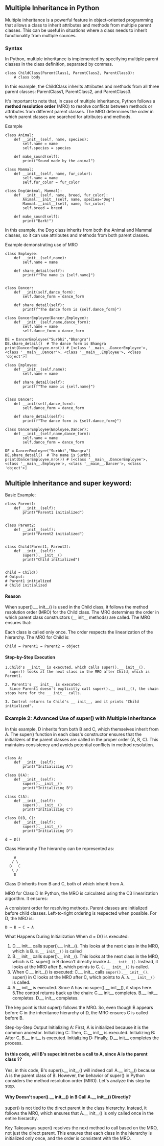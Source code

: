 ## Multiple Inheritance in Python
Multiple inheritance is a powerful feature in object-oriented programming that allows a class to inherit attributes and methods from multiple parent classes. This can be useful in situations where a class needs to inherit functionality from multiple sources.

### Syntax
In Python, multiple inheritance is implemented by specifying multiple parent classes in the class definition, separated by commas.
```
class ChildClass(ParentClass1, ParentClass2, ParentClass3):
    # class body
```

In this example, the ChildClass inherits attributes and methods from all three parent classes: ParentClass1, ParentClass2, and ParentClass3.

It's important to note that, in case of multiple inheritance, Python follows a __method resolution order__ (MRO) to resolve conflicts between methods or attributes from different parent classes. The MRO determines the order in which parent classes are searched for attributes and methods.

Example
```
class Animal:
    def __init__(self, name, species):
        self.name = name
        self.species = species
        
    def make_sound(self):
        print("Sound made by the animal")
        
class Mammal:
    def __init__(self, name, fur_color):
        self.name = name
        self.fur_color = fur_color
        
class Dog(Animal, Mammal):
    def __init__(self, name, breed, fur_color):
        Animal.__init__(self, name, species="Dog")
        Mammal.__init__(self, name, fur_color)
        self.breed = breed
        
    def make_sound(self):
        print("Bark!")
```
In this example, the Dog class inherits from both the Animal and Mammal classes, so it can use attributes and methods from both parent classes.

Example demonstrating use of MRO
```
class Employee:
    def __init__(self,name):
        self.name = name
    
    def share_detail(self):
        print(f"The name is {self.name}")
        

class Dancer:
    def __init(self,dance_form):
        self.dance_form = dance_form
    
    def share_detail(self):
        print(f"The dance form is {self.dance_form}")
        
class DancerEmployee(Dancer,Employee):
    def __init__(self,name,dance_form):
        self.name = name
        self.dance_form = dance_form

DE = DancerEmployee("Surbhi","Bhangra")
DE.share_detail()  # The dance form is Bhangra
print(DancerEmployee.mro()) # [<class '__main__.DancerEmployee'>, <class '__main__.Dancer'>, <class '__main__.Employee'>, <class 'object'>]
```

```
class Employee:
    def __init__(self,name):
        self.name = name
    
    def share_detail(self):
        print(f"The name is {self.name}")
        

class Dancer:
    def __init(self,dance_form):
        self.dance_form = dance_form
    
    def share_detail(self):
        print(f"The dance form is {self.dance_form}")
        
class DancerEmployee(Employee,Dancer):
    def __init__(self,name,dance_form):
        self.name = name
        self.dance_form = dance_form

DE = DancerEmployee("Surbhi","Bhangra")
DE.share_detail()  # The name is Surbhi
print(DancerEmployee.mro()) # [<class '__main__.DancerEmployee'>, <class '__main__.Employee'>, <class '__main__.Dancer'>, <class 'object'>]

```
## Multiple Inheritance and super keyword:

Basic Example:
```
class Parent1:
    def __init__(self):
        print("Parent1 initialized")


class Parent2:
    def __init__(self):
        print("Parent2 initialized")


class Child(Parent1, Parent2):
    def __init__(self):
        super().__init__()
        print("Child initialized")


child = Child()
# Output:
# Parent1 initialized
# Child initialized
```
#### Reason
When super().__ init__() is used in the Child class, it follows the method resolution order (MRO) for the Child class. The MRO determines the order in which parent class constructors (__ init__ methods) are called. The MRO ensures that:

Each class is called only once.
The order respects the linearization of the hierarchy.
The MRO for Child is:
```
Child → Parent1 → Parent2 → object
```
 #### Step-by-Step Execution
 
    1.Child's __init__ is executed, which calls super().__ init__(). 
      super() looks at the next class in the MRO after Child, which is Parent1. 
      
    2. Parent1's __ init__ is executed. 
      Since Parent1 doesn't explicitly call super().__ init__(), the chain stops here for the __ init__ calls.
      
    3. Control returns to Child's __ init__, and it prints "Child initialized". 

### Example 2: Advanced Use of super() with Multiple Inheritance

In this example, D inherits from both B and C, which themselves inherit from A. The super() function in each class's constructor ensures that the initializers of the parent classes are called in the proper order (A, B, C). This maintains consistency and avoids potential conflicts in method resolution.
```

class A:
    def __init__(self):
        print("Initializing A")

class B(A):
    def __init__(self):
        super().__init__()
        print("Initializing B")

class C(A):
    def __init__(self):
        super().__init__()
        print("Initializing C")

class D(B, C):
    def __init__(self):
        super().__init__()
        print("Initializing D")

d = D()
```
Class Hierarchy
The hierarchy can be represented as:
```
    A
   / \
  B   C
   \ /
    D
```
Class D inherits from B and C, both of which inherit from A.

MRO for Class D
In Python, the MRO is calculated using the C3 linearization algorithm. It ensures:

A consistent order for resolving methods.
Parent classes are initialized before child classes.
Left-to-right ordering is respected when possible.
For D, the MRO is:
```
D → B → C → A
```
What Happens During Initialization
When d = D() is executed:

 1. D.__ init__ calls super().__ init__().
    This looks at the next class in the MRO, which is B.
    ```B.__ init__()``` is called
 2. B.__ init__ calls super().__ init__().
    This looks at the next class in the MRO, which is C.
    super() in B doesn't directly invoke ```A.__ init__()```. Instead, it looks at the MRO after B, which points to C.
    ```C.__ init__()``` is called.
 3. When C.__ init__() is executed:
    C.__ init__ calls ```super().__ init__()```.
    super() in C looks at the MRO after C, which points to A.
    ```A.__ init__()``` is called.
 4. A.__ init__ is executed.
    Since A has no super().__ init__(), it stops here. 
 5.The control returns back up the chain:
    C.__ init__ completes.
    B.__ init__ completes.
    D.__ init__ completes.


The key point is that super() follows the MRO. So, even though B appears before C in the inheritance hierarchy of D, the MRO ensures C is called before B.

Step-by-Step Output
Initializing A: First, A is initialized because it is the common ancestor.
Initializing C: Then, C.__ init__ is executed.
Initializing B: After C, B.__ init__ is executed.
Initializing D: Finally, D.__ init__ completes the process.   
#### In this code, will B's super.__init__ not be a call to A, since A is the parent class ??
Yes, in this code, B's super().__ init__() will indeed call A.__ init__() because A is the parent class of B. However, the behavior of super() in Python considers the method resolution order (MRO). Let's analyze this step by step.

#### Why Doesn't super().__ init__() in B Call A.__ init__() Directly?
super() is not tied to the direct parent in the class hierarchy.
Instead, it follows the MRO, which ensures that A.__ init__() is only called once in the entire hierarchy.

Key Takeaways
super() resolves the next method to call based on the MRO, not just the direct parent.
This ensures that each class in the hierarchy is initialized only once, and the order is consistent with the MRO.
